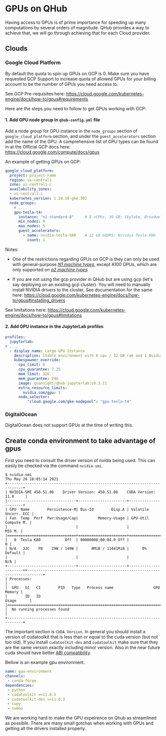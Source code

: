# GPUs on QHub

Having access to  GPUs is of prime importance for speeding up many computations
by several orders of magnitude. QHub provides a way to achieve that, we will go
through achieving that for each Cloud provider.

## Clouds

### Google Cloud Platform

By default the quota to spin up GPUs on GCP is 0. Make sure you have requested
GCP Support to increase quota of allowed GPUs for your billing account to be the
number of GPUs you need access to.

See GCP Pre-requisites here: https://cloud.google.com/kubernetes-engine/docs/how-to/gpus#requirements

Here are the steps you need to follow to get GPUs working with GCP:

#### 1. Add GPU node group in `qhub-config.yml` file

Add a node group for GPU instance in the `node_groups` section of `google_cloud_platform` section,
and under the `guest_accelerators` section add the name of the GPU. A comprehensive list of GPU
types can be found in at the Official GCP docs here: https://cloud.google.com/compute/docs/gpus

An example of getting GPUs on GCP:

```yml
google_cloud_platform:
  project: project-name
  region: us-central1
  zone: us-central1-c
  availability_zones:
  - us-central1-c
  kubernetes_version: 1.18.16-gke.502
  node_groups:
    # ....
    gpu-tesla-t4:
      instance: "n1-standard-8"     # 8 vCPUs, 30 GB: Skylake, Broadwell, Haswell, Sandy Bridge, and Ivy Bridge
      min_nodes: 0
      max_nodes: 5
      guest_accelerators:
        - name: nvidia-tesla-k80    # 12 GB GDDR5: Nividia Tesla K80
          count: 1

```

Notes:

- One of the restrictions regarding GPUs on GCP is they can only be used
with general-purpose *[N1 machine types](https://cloud.google.com/compute/docs/machine-types#n1_machine_types)*,
except A100 GPUs, which are only supported on *[a2 machine types](https://cloud.google.com/blog/products/compute/announcing-google-cloud-a2-vm-family-based-on-nvidia-a100-gpu)*

- If you are not using the gcp provider in QHub but are using gcp (let's say deploying
  on an existing gcp cluster). You will need to manually install NVIDIA drivers to the
  cluster, See documentation for the same here: https://cloud.google.com/kubernetes-engine/docs/how-to/gpus#installing_drivers


See limitations here: https://cloud.google.com/kubernetes-engine/docs/how-to/gpus#limitations


#### 2. Add GPU instance in the JupyterLab profiles

```yml
profiles:
  jupyterlab:
# ....
  - display_name: Large GPU Instance
    description: Stable environment with 8 cpu / 32 GB ram and 1 Nvidia Tesla T4
    kubespawner_override:
      cpu_limit: 8
      cpu_guarantee: 7.25
      mem_limit: 32G
      mem_guarantee: 24G
      image: quansight/qhub-jupyterlab:v0.3.11
      extra_resource_limits:
        nvidia.com/gpu: 1
      node_selector:
          "cloud.google.com/gke-nodepool": "gpu-tesla-t4"
```


### DigitalOcean

DigitalOcean does not support GPUs at the time of writing this.

## Create conda environment to take advantage of gpus

First you need to consult the driver version of nvidia being
used. This can easily be checked via the command `nvidia-smi`.

```shell
$ nvidia-smi
Thu May 20 18:05:14 2021       
+-----------------------------------------------------------------------------+
| NVIDIA-SMI 450.51.06    Driver Version: 450.51.06    CUDA Version: 11.0     |
|-------------------------------+----------------------+----------------------+
| GPU  Name        Persistence-M| Bus-Id        Disp.A | Volatile Uncorr. ECC |
| Fan  Temp  Perf  Pwr:Usage/Cap|         Memory-Usage | GPU-Util  Compute M. |
|                               |                      |               MIG M. |
|===============================+======================+======================|
|   0  Tesla K80           Off  | 00000000:00:04.0 Off |                    0 |
| N/A   32C    P8    29W / 149W |      0MiB / 11441MiB |      0%      Default |
|                               |                      |                  N/A |
+-------------------------------+----------------------+----------------------++-----------------------------------------------------------------------------+
| Processes:                                                                  |
|  GPU   GI   CI        PID   Type   Process name                  GPU Memory |
|        ID   ID                                                   Usage      |
|=============================================================================|
|  No running processes found                                                 |
+-----------------------------------------------------------------------------+
```

The important section is `CUDA Version`. In general you should install
a version of cudatoolkit that is less than or equal to the cuda
version (but not too old).  If you install `cudatoolkit-dev` and
`cudatoolkit` make sure that they are the same version exactly
including minor version. Also in the near future cuda should have
better [ABI
compatibility](https://docs.nvidia.com/deploy/cuda-compatibility/index.html).

Bellow is an example gpu environment. 

```yaml
name: gpu-environment
channels:
 - conda-forge
dependencies:
 - python
 - cudatoolkit ==11.0.3
 - cudatoolkit-dev ==11.0.3
 - cupy
 - numba
```

We are working hard to make the GPU expeirence on Qhub as streamlined
as possible. There are many small gotchas when working with GPUs and
getting all the drivers installed properly.
